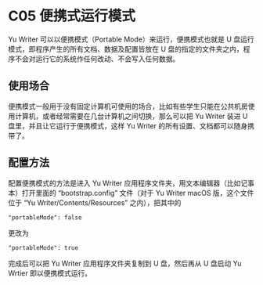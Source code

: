 # C05 便携式运行模式

Yu Writer 可以以便携模式（Portable Mode）来运行，便携模式也就是 U 盘运行模式，即程序产生的所有文档、数据及配置皆放在 U 盘的指定的文件夹之内，程序不会对运行它的系统作任何改动、不会写入任何数据。

## 使用场合

便携模式一般用于没有固定计算机可使用的场合，比如有些学生只能在公共机房使用计算机，或者经常需要在几台计算机之间切换，那么可以把 Yu Writer 装进 U 盘里，并且让它运行于便携模式，这样 Yu Writer 的所有设置、文档都可以随身携带了。

## 配置方法

配置便携模式的方法是进入 Yu Writer 应用程序文件夹，用文本编辑器（比如记事本）打开里面的 “bootstrap.config”
文件（对于 Yu Writer macOS 版，这个文件位于 “Yu Writer/Contents/Resources” 之内），把其中的

    "portableMode": false

更改为

    "portableMode": true

完成后可以把 Yu Writer 应用程序文件夹复制到 U 盘，然后再从 U 盘启动 Yu Wrtier 即以便携模式运行。
